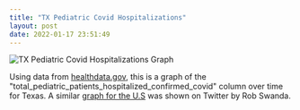 ```yaml
---
title: "TX Pediatric Covid Hospitalizations"
layout: post
date: 2022-01-17 23:51:49
---
```

![TX Pediatric Covid Hospitalizations Graph](https://coffeebucks.s3.amazonaws.com/texas_kids_hospitalization_covid.png)

Using data from [healthdata.gov](https://healthdata.gov/Hospital/COVID-19-Reported-Patient-Impact-and-Hospital-Capa/g62h-syeh/data), this is a graph of the "total_pediatric_patients_hospitalized_confirmed_covid" column over time for Texas.  A similar [graph for the U.S](https://twitter.com/ScientistSwanda/status/1483194522997862408) was shown on Twitter by Rob Swanda.
